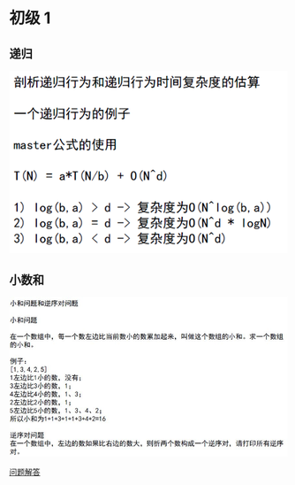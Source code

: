 # 初级 1

## 递归

![1595260875206](assets/1595260875206.png)

## 小数和

![小和](assets/小和.JPG)

[问题解答](../src/main/java/basic_class_01/smallSum/Solution.java)

